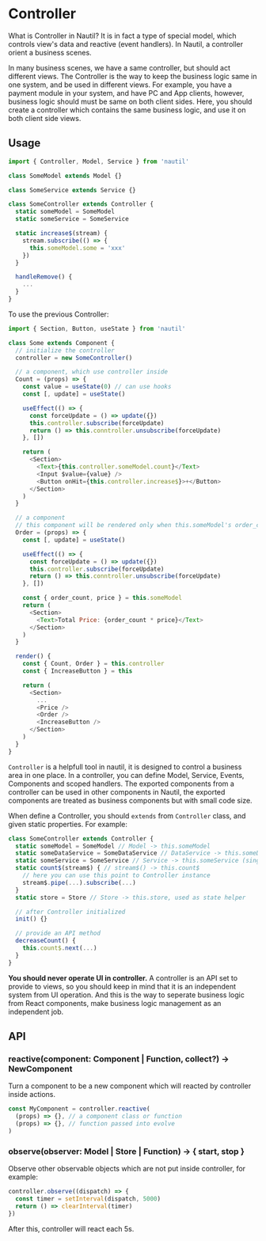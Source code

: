 # Controller

What is Controller in Nautil? It is in fact a type of special model, which controls view's data and reactive (event handlers). In Nautil, a controller orient a business scenes.

In many business scenes, we have a same controller, but should act different views. The Controller is the way to keep the business logic same in one system, and be used in different views. For example, you have a payment module in your system, and have PC and App clients, however, business logic should must be same on both client sides. Here, you should create a controller which contains the same business logic, and use it on both client side views.

## Usage

```js
import { Controller, Model, Service } from 'nautil'

class SomeModel extends Model {}

class SomeService extends Service {}

class SomeController extends Controller {
  static someModel = SomeModel
  static someService = SomeService

  static increase$(stream) {
    stream.subscribe(() => {
      this.someModel.some = 'xxx'
    })
  }

  handleRemove() {
    ...
  }
}
```

To use the previous Controller:


```js
import { Section, Button, useState } from 'nautil'

class Some extends Component {
  // initialize the controller
  controller = new SomeController()

  // a component, which use controller inside
  Count = (props) => {
    const value = useState(0) // can use hooks
    const [, update] = useState()

    useEffect(() => {
      const forceUpdate = () => update({})
      this.controller.subscribe(forceUpdate)
      return () => this.conntroller.unsubscribe(forceUpdate)
    }, [])

    return (
      <Section>
        <Text>{this.controller.someModel.count}</Text>
        <Input $value={value} />
        <Button onHit={this.controller.increase$}>+</Button>
      </Section>
    )
  }

  // a component
  // this component will be rendered only when this.someModel's order_count and price properties changed
  Order = (props) => {
    const [, update] = useState()

    useEffect(() => {
      const forceUpdate = () => update({})
      this.controller.subscribe(forceUpdate)
      return () => this.conntroller.unsubscribe(forceUpdate)
    }, [])

    const { order_count, price } = this.someModel
    return (
      <Section>
        <Text>Total Price: {order_count * price}</Text>
      </Section>
    )
  }

  render() {
    const { Count, Order } = this.controller
    const { IncreaseButton } = this

    return (
      <Section>
        ...
        <Price />
        <Order />
        <IncreaseButton />
      </Section>
    )
  }
}
```

`Controller` is a helpfull tool in nautil, it is designed to control a business area in one place.
In a controller, you can define Model, Service, Events, Components and scoped handlers.
The exported components from a controller can be used in other components in Nautil, the exported components are treated as business components but with small code size.

When define a Controller, you should `extends` from `Controller` class, and given static properties. For example:

```js
class SomeController extends Controller {
  static someModel = SomeModel // Model -> this.someModel
  static someDataService = SomeDataService // DataService -> this.someDataService
  static someService = SomeService // Service -> this.someService (single instance)
  static count$(stream$) { // stream$() -> this.count$
    // here you can use this point to Controller instance
    stream$.pipe(...).subscribe(...)
  }
  static store = Store // Store -> this.store, used as state helper

  // after Controller initialized
  init() {}

  // provide an API method
  decreaseCount() {
    this.count$.next(...)
  }
}
```

**You should never operate UI in controller.** A controller is an API set to provide to views, so you should keep in mind that it is an independent system from UI operation. And this is the way to seperate business logic from React components, make business logic management as an independent job.

## API

### reactive(component: Component | Function, collect?) -> NewComponent

Turn a component to be a new component which will reacted by controller inside actions.

```js
const MyComponent = controller.reactive(
  (props) => {}, // a component class or function
  (props) => {}, // function passed into evolve
)
```

### observe(observer: Model | Store | Function) -> { start, stop }

Observe other observable objects which are not put inside controller, for example:

```js
controller.observe((dispatch) => {
  const timer = setInterval(dispatch, 5000)
  return () => clearInterval(timer)
})
```

After this, controller will react each 5s.
